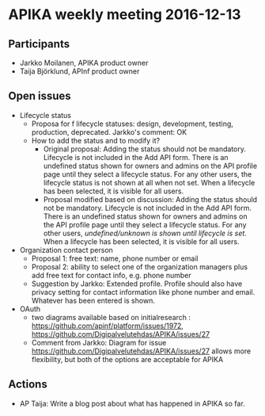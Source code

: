 # APIKA weekly meeting 2016-12-13

## Participants
- Jarkko Moilanen, APIKA product owner
- Taija Björklund, APInf product owner

## Open issues
- Lifecycle status
  - Proposa for f lifecycle statuses: design, development, testing, production, deprecated. Jarkko's comment: OK
  - How to add the status and to modify it?
    - Original proposal: Adding the status should not be mandatory. Lifecycle is not included in the Add API form.
    There is an undefined status shown for owners and admins on the API profile page until they select a lifecycle status. 
    For any other users, the lifecycle status is not shown at all when not set. When a lifecycle has been selected, it is visible for all users.
    - Proposal modified based on discussion: Adding the status should not be mandatory. Lifecycle is not included in the Add API form.
    There is an undefined status shown for owners and admins on the API profile page until they select a lifecycle status. 
    For any other users, *undefined/unknown is shown until lifecycle is set*. When a lifecycle has been selected, it is visible for all users.
- Organization contact person
  - Proposal 1: free text: name, phone number or email 
  - Proposal 2: ability to select one of the organization managers plus add free text for contact info, e.g. phone number 
  - Suggestion by Jarkko: Extended profile. Profile should also have privacy setting for contact information like phone number and email. 
  Whatever has been entered is shown.
- OAuth
  - two diagrams available based on initialresearch : https://github.com/apinf/platform/issues/1972, https://github.com/Digipalvelutehdas/APIKA/issues/27
  - Comment from Jarkko: Diagram for issue https://github.com/Digipalvelutehdas/APIKA/issues/27 allows more flexibility, but both of the options are acceptable for APIKA

## Actions
- AP Taija: Write a blog post about what has happened in APIKA so far.
